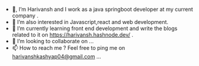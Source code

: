 - 👋, I’m Harivansh and I work as a java springboot developer at my current company .
- 👀 I’m also interested in Javascript,react and web development.
- 🌱 I’m currently learning front end development and write the blogs related to  it on https://harivansh.hashnode.dev/ .
- 💞️ I’m looking to collaborate on ...
- 📫 How to reach me ? Feel free to ping me on harivanshkashyap04@gmail.com ...

<!---
aharisingh/aharisingh is a ✨ special ✨ repository because its `README.md` (this file) appears on your GitHub profile.
You can click the Preview link to take a look at your changes.
--->
